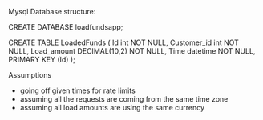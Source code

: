 Mysql Database structure:

 CREATE DATABASE loadfundsapp;

CREATE TABLE LoadedFunds (
    Id int NOT NULL,
    Customer_id int NOT NULL,
    Load_amount DECIMAL(10,2) NOT NULL,
    Time datetime NOT NULL,
    PRIMARY KEY (Id)
);


Assumptions
- going off given times for rate limits
- assuming all the requests are coming from the same time zone
- assuming all load amounts are using the same currency
